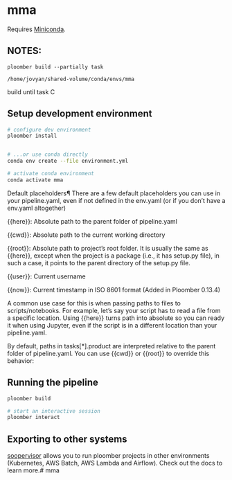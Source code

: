# mma
Requires [Miniconda](https://docs.conda.io/en/latest/miniconda.html).

## NOTES:
    ploomber build --partially task
    
    /home/jovyan/shared-volume/conda/envs/mma

build until task C

## Setup development environment

```sh
# configure dev environment
ploomber install


# ...or use conda directly
conda env create --file environment.yml

# activate conda environment
conda activate mma
```

Default placeholders¶
There are a few default placeholders you can use in your pipeline.yaml, even if not defined in the env.yaml (or if you don’t have a env.yaml altogether)

{{here}}: Absolute path to the parent folder of pipeline.yaml

{{cwd}}: Absolute path to the current working directory

{{root}}: Absolute path to project’s root folder. It is usually the same as {{here}}, except when the project is a package (i.e., it has setup.py file), in such a case, it points to the parent directory of the setup.py file.

{{user}}: Current username

{{now}}: Current timestamp in ISO 8601 format (Added in Ploomber 0.13.4)

A common use case for this is when passing paths to files to scripts/notebooks. For example, let’s say your script has to read a file from a specific location. Using {{here}} turns path into absolute so you can ready it when using Jupyter, even if the script is in a different location than your pipeline.yaml.

By default, paths in tasks[*].product are interpreted relative to the parent folder of pipeline.yaml. You can use {{cwd}} or {{root}} to override this behavior:

## Running the pipeline

```sh
ploomber build

# start an interactive session
ploomber interact
```

## Exporting to other systems

[soopervisor](https://soopervisor.readthedocs.io/) allows you to run ploomber projects in other environments (Kubernetes, AWS Batch, AWS Lambda and Airflow). Check out the docs to learn more.# mma
